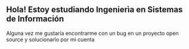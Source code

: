 ## Hola! Estoy estudiando Ingenierìa en Sistemas de Información

<!--
**GilardoniLucio/GilardoniLucio** is a ✨ _special_ ✨ repository because its `README.md` (this file) appears on your GitHub profile.

Here are some ideas to get you started:

- 🔭 I’m currently working on ...
- 🌱 I’m currently learning ...
- 👯 I’m looking to collaborate on ...
- 🤔 I’m looking for help with ...
- 💬 Ask me about ...
- 📫 How to reach me: ...
- 😄 Pronouns: ...
- ⚡ Fun fact: ...
-->
Alguna vez me gustaría encontrarme con un bug en un proyecto open source y solucionarlo por mi cuenta

